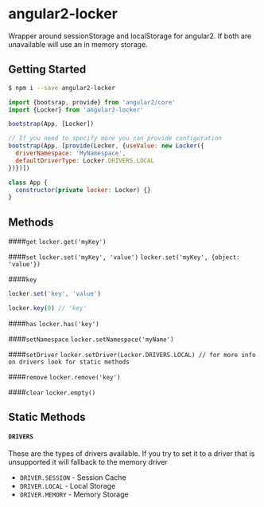 angular2-locker
=====

Wrapper around sessionStorage and localStorage for angular2. If both are unavailable will use an in memory storage.

## Getting Started
```bash
$ npm i --save angular2-locker
```

```javascript
import {bootsrap, provide} from 'angular2/core'
import {Locker} from 'angular2-locker'

bootstrap(App, [Locker])

// If you need to specify more you can provide configuration
bootstrap(App, [provide(Locker, {useValue: new Locker({
  driverNamespace: 'MyNamespace',
  defaultDriverType: Locker.DRIVERS.LOCAL
})})])

class App {
  constructor(private locker: Locker) {}
}
```

## Methods
####`get`
`locker.get('myKey')`

####`set`
`locker.set('myKey', 'value')`
`locker.set('myKey', {object: 'value'})`

####`key`
```javascript
locker.set('key', 'value')

locker.key(0) // 'key'
```

####`has`
`locker.has('key')`

####`setNamespace`
`locker.setNamespace('myName')`

####`setDriver`
`locker.setDriver(Locker.DRIVERS.LOCAL) // for more info on drivers look for static methods`

####`remove`
`locker.remove('key')`

####`clear`
`locker.empty()`

## Static Methods
#### `DRIVERS`
These are the types of drivers available. If you try to set it to a driver that is unsupported it will fallback to the memory driver

- `DRIVER.SESSION` - Session Cache
- `DRIVER.LOCAL` - Local Storage
- `DRIVER.MEMORY` - Memory Storage
